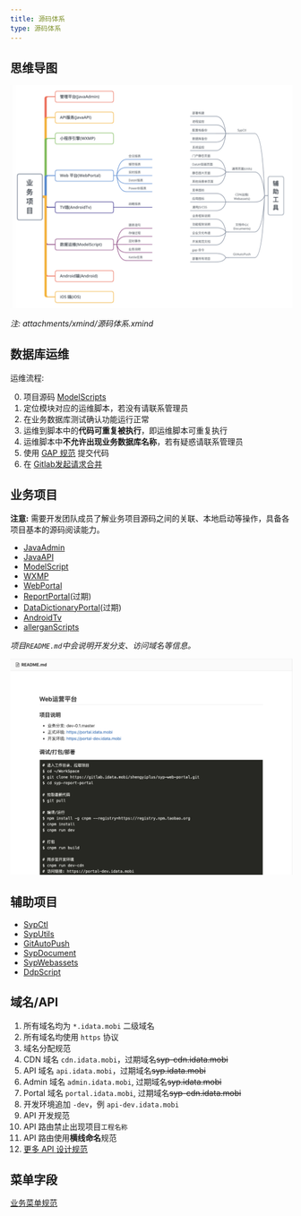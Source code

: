 ```yaml
---
title: 源码体系
type: 源码体系
---
```


## 思维导图

![源码体系](/images/源码体系.png)

*注: attachments/xmind/源码体系.xmind*

## 数据库运维

运维流程:

0. 项目源码 [ModelScripts](https://gitlab.idata.mobi/shengyiplus/syp-model-scripts)
1. 定位模块对应的运维脚本，若没有请联系管理员
2. 在业务数据库测试确认功能运行正常
3. 运维到脚本中的**代码可重复被执行**，即运维脚本可重复执行
4. 运维脚本中**不允许出现业务数据库名称**，若有疑惑请联系管理员
5. 使用 [GAP 规范](/developer/style-guide/gitlab.html) 提交代码
6. 在 [Gitlab发起请求合并](/developer/style-guide/gitlab.html#Gitlab-请求合并)

## 业务项目

**注意:** 需要开发团队成员了解业务项目源码之间的关联、本地启动等操作，具备各项目基本的源码阅读能力。

- [JavaAdmin](https://gitlab.idata.mobi/shengyiplus/syp-java-admin)
- [JavaAPI](https://gitlab.idata.mobi/shengyiplus/syp-api-server)
- [ModelScript](https://gitlab.idata.mobi/shengyiplus/syp-model-scripts)
- [WXMP](https://gitlab.idata.mobi/shengyiplus/syp-wxmp)
- [WebPortal](https://gitlab.idata.mobi/shengyiplus/syp-web-portal)
- [ReportPortal](https://gitlab.idata.mobi/shengyiplus/syp-report-portal)(过期)
- [DataDictionaryPortal](https://gitlab.idata.mobi/shengyiplus/syp-data-dictionary-portal)(过期)
- [AndroidTv](https://gitlab.idata.mobi/shengyiplus/syp-android-tv)
- [allerganScripts](https://gitlab.idata.mobi/allergan/allerganScripts)

*项目`README.md`中会说明开发分支、访问域名等信息。*

![readme-domain-guides](/images/readme-domain-guides.png)

## 辅助项目

- [SypCtl](https://gitlab.idata.mobi/syp-apps/sypctl)
- [SypUtils](https://gitlab.idata.mobi/shengyiplus/syp-utils)
- [GitAutoPush](https://gitlab.idata.mobi/shengyiplus/GitAutoPush)
- [SypDocument](https://gitlab.idata.mobi/shengyiplus/syp-documents)
- [SypWebassets](https://gitlab.idata.mobi/shengyiplus/syp-webassets)
- [DdpScript](https://gitlab.idata.mobi/shengyiplus/DdpScript)

## 域名/API

1. 所有域名均为 `*.idata.mobi` 二级域名
2. 所有域名均使用 `https` 协议
3. 域名分配规范
  1. CDN 域名 `cdn.idata.mobi`，过期域名<del>syp-cdn.idata.mobi</del>
  2. API 域名 `api.idata.mobi`，过期域名<del>syp.idata.mobi</del>
  3. Admin 域名 `admin.idata.mobi`, 过期域名<del>syp.idata.mobi</del>
  4. Portal 域名 `portal.idata.mobi`, 过期域名<del>syp-cdn.idata.mobi</del>
  5. 开发环境追加 `-dev`，例 `api-dev.idata.mobi`
4. API 开发规范
  1. API 路由禁止出现项目`工程名称`
  2. API 路由使用**横线命名**规范
  3. [更多 API 设计规范](/developer/api-design-guide.html)

## 菜单字段

[业务菜单规范](/developer/menu-guide.html)



